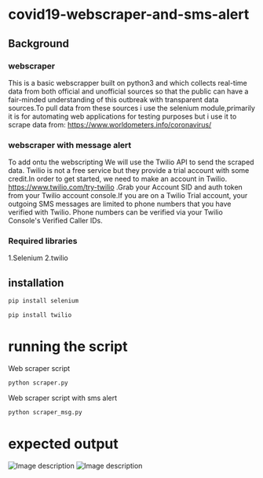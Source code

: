 # covid19-webscraper-and-sms-alert
## Background
### webscraper
This is a basic webscrapper built on python3 and which collects real-time data from both official and unofficial sources so that the public can have a fair-minded understanding of this outbreak with transparent data sources.To pull data from these sources i use the selenium module,primarily it is for automating web applications for testing purposes but i use it to scrape data from: https://www.worldometers.info/coronavirus/

### webscraper with message alert
To add ontu the webscripting We will use the Twilio API to send the scraped data. Twilio is not a free service but they provide a trial account with some credit.In order to get started, we need to make an account in Twilio.
https://www.twilio.com/try-twilio .Grab your Account SID and auth token from your Twilio account console.If you are on a Twilio Trial account, your outgoing SMS messages are limited to phone numbers that you have verified with Twilio. Phone numbers can be verified via your Twilio Console's Verified Caller IDs.
### Required libraries
1.Selenium
2.twilio
## installation
```bash
pip install selenium
```
```bash
pip install twilio
```
# running the script
Web scraper script
```bash
python scraper.py
```
Web scraper script with sms alert
```bash
python scraper_msg.py
```
# expected output
![Image description](https://github.com/DanNduati/covid19-webscraper-and-sms-alert/blob/master/terminaloutput.png)
![Image description](https://github.com/DanNduati/covid19-webscraper-and-sms-alert/blob/master/sms.jpeg)
